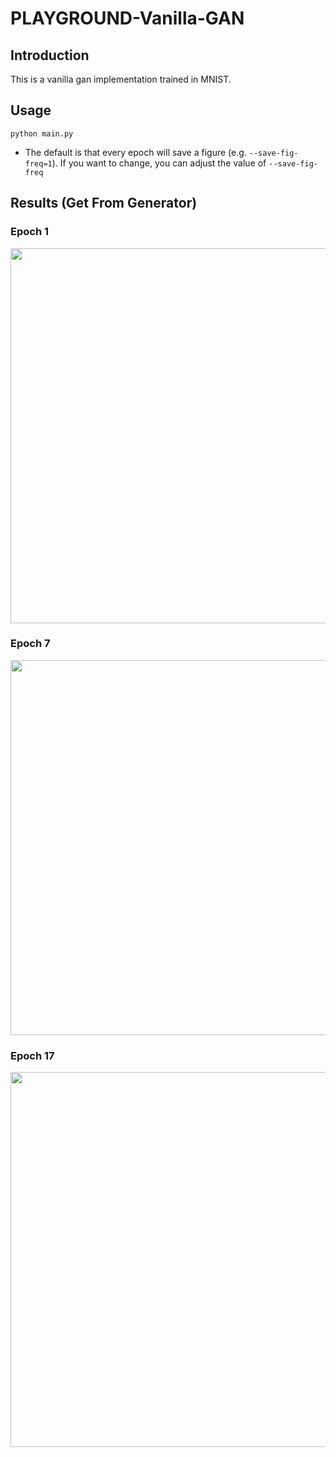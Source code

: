 # PLAYGROUND-Vanilla-GAN

## Introduction
This is a vanilla gan implementation trained in MNIST.

## Usage
```
python main.py
```
* The default is that every epoch will save a figure (e.g. `--save-fig-freq=1`). If you want to change, you can adjust the value of `--save-fig-freq`

## Results (Get From Generator)
### Epoch 1
  <img src="https://i.imgur.com/dUIS3yD.png" width="600"></img>
### Epoch 7
  <img src="https://i.imgur.com/0sgC6Fi.png" width="600"/></img>
### Epoch 17
  <img src="https://i.imgur.com/gtY6z1y.png" width="600"/></img>

